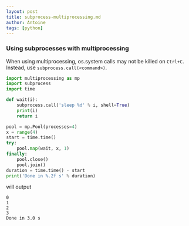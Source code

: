 ```yaml
---
layout: post
title: subprocess-multiprocessing.md
author: Antoine
tags: [python]
---
```

### Using subprocesses with multiprocessing

When using multiprocessing, os.system calls may not be killed on `Ctrl+C`. Instead, use `subprocess.call(<command>)`.

```Python
import multiprocessing as mp
import subprocess
import time

def wait(i):
    subprocess.call('sleep %d' % i, shell=True)
    print(i)
    return i

pool = mp.Pool(processes=4)
x = range(4)
start = time.time()
try:
    pool.map(wait, x, 1)
finally:
    pool.close()
    pool.join()
duration = time.time() - start
print('Done in %.2f s' % duration)
```
will output
```
0
1
2
3
Done in 3.0 s
```

